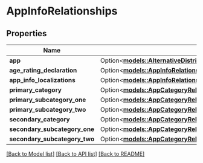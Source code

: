 # AppInfoRelationships

## Properties

Name | Type | Description | Notes
------------ | ------------- | ------------- | -------------
**app** | Option<[**models::AlternativeDistributionKeyCreateRequestDataRelationshipsApp**](AlternativeDistributionKeyCreateRequest_data_relationships_app.md)> |  | [optional]
**age_rating_declaration** | Option<[**models::AppInfoRelationshipsAgeRatingDeclaration**](AppInfo_relationships_ageRatingDeclaration.md)> |  | [optional]
**app_info_localizations** | Option<[**models::AppInfoRelationshipsAppInfoLocalizations**](AppInfo_relationships_appInfoLocalizations.md)> |  | [optional]
**primary_category** | Option<[**models::AppCategoryRelationshipsParent**](AppCategory_relationships_parent.md)> |  | [optional]
**primary_subcategory_one** | Option<[**models::AppCategoryRelationshipsParent**](AppCategory_relationships_parent.md)> |  | [optional]
**primary_subcategory_two** | Option<[**models::AppCategoryRelationshipsParent**](AppCategory_relationships_parent.md)> |  | [optional]
**secondary_category** | Option<[**models::AppCategoryRelationshipsParent**](AppCategory_relationships_parent.md)> |  | [optional]
**secondary_subcategory_one** | Option<[**models::AppCategoryRelationshipsParent**](AppCategory_relationships_parent.md)> |  | [optional]
**secondary_subcategory_two** | Option<[**models::AppCategoryRelationshipsParent**](AppCategory_relationships_parent.md)> |  | [optional]

[[Back to Model list]](../README.md#documentation-for-models) [[Back to API list]](../README.md#documentation-for-api-endpoints) [[Back to README]](../README.md)


